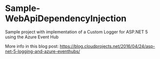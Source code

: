 # Sample-WebApiDependencyInjection
Sample project with implementation of a Custom Logger for ASP.NET 5 using the Azure Event Hub

More info in this blog post: https://blog.cloudprojects.net/2016/04/24/asp-net-5-logging-and-azure-eventhubs/
